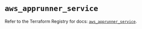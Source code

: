 # `aws_apprunner_service`

Refer to the Terraform Registry for docs: [`aws_apprunner_service`](https://registry.terraform.io/providers/hashicorp/aws/5.45.0/docs/resources/apprunner_service).
